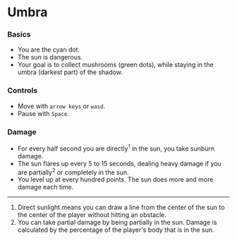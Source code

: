# Umbra

### Basics
- You are the cyan dot.
- The sun is dangerous.
- Your goal is to collect mushrooms (green dots), while staying in the umbra (darkest part) of the shadow.

### Controls
- Move with `arrow keys` or `wasd`.
- Pause with `Space`.

### Damage
- For every half second you are directly<sup>1</sup> in the sun, you take sunburn damage.
- The sun flares up every 5 to 15 seconds, dealing heavy damage if you are partially<sup>2</sup> or completely in the sun.
- You level up at every hundred points. The sun does more and more damage each time.

---

1. Direct sunlight means you can draw a line from the center of the sun to the center of the player without hitting an obstacle.
2. You can take partial damage by being partially in the sun. Damage is calculated by the percentage of the player's body that is in the sun.
